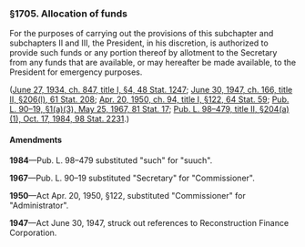 ### §1705. Allocation of funds ###

For the purposes of carrying out the provisions of this subchapter and subchapters II and III, the President, in his discretion, is authorized to provide such funds or any portion thereof by allotment to the Secretary from any funds that are available, or may hereafter be made available, to the President for emergency purposes.

([June 27, 1934, ch. 847, title I, §4, 48 Stat. 1247](/statviewer.htm?volume=48&page=1247); [June 30, 1947, ch. 166, title II, §206(l), 61 Stat. 208](/statviewer.htm?volume=61&page=208); [Apr. 20, 1950, ch. 94, title I, §122, 64 Stat. 59](/statviewer.htm?volume=64&page=59); [Pub. L. 90–19, §1(a)(3), May 25, 1967, 81 Stat. 17](/statviewer.htm?volume=81&page=17); [Pub. L. 98–479, title II, §204(a)(1), Oct. 17, 1984, 98 Stat. 2231](/statviewer.htm?volume=98&page=2231).)

#### Amendments ####

**1984**—Pub. L. 98–479 substituted "such" for "suuch".

**1967**—Pub. L. 90–19 substituted "Secretary" for "Commissioner".

**1950**—Act Apr. 20, 1950, §122, substituted "Commissioner" for "Administrator".

**1947**—Act June 30, 1947, struck out references to Reconstruction Finance Corporation.